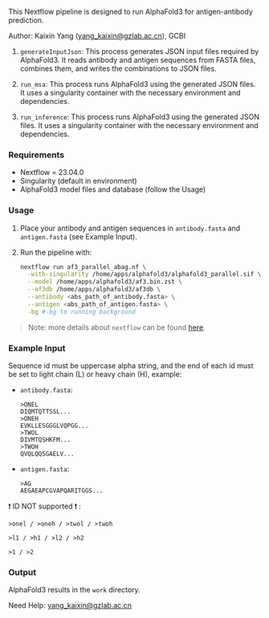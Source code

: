 This Nextflow pipeline is designed to run AlphaFold3 for antigen-antibody prediction.

Author: Kaixin Yang (yang_kaixin@gzlab.ac.cn), GCBI

1. `generateInputJson`: This process generates JSON input files required by AlphaFold3. It reads antibody and antigen sequences from FASTA files, combines them, and writes the combinations to JSON files.

2. `run_msa`: This process runs AlphaFold3 using the generated JSON files. It uses a singularity container with the necessary environment and dependencies.

3. `run_inference`: This process runs AlphaFold3 using the generated JSON files. It uses a singularity container with the necessary environment and dependencies.

### Requirements

- Nextflow = 23.04.0
- Singularity (default in environment)
- AlphaFold3 model files and database (follow the Usage)

### Usage

1. Place your antibody and antigen sequences in `antibody.fasta` and `antigen.fasta` (see Example Input).

2. Run the pipeline with:

    ```bash
    nextflow run af3_parallel_abag.nf \
      -with-singularity /home/apps/alphafold3/alphafold3_parallel.sif \
      --model /home/apps/alphafold3/af3.bin.zst \
      --af3db /home/apps/alphafold3/af3db \
      --antibody <abs_path_of_antibody.fasta> \
      --antigen <abs_path_of_antigen.fasta> \
      -bg #-bg to running background
    ```

> Note: more details about `nextflow` can be found [here](https://www.nextflow.io/docs/latest/index.html).

### Example Input

Sequence id must be uppercase alpha string, and the end of each id must be set to light chain (L) or heavy chain (H), example:

- `antibody.fasta`:

  ```
  >ONEL
  DIQMTQTTSSL...
  >ONEH
  EVKLLESGGGLVQPGG...
  >TWOL
  DIVMTQSHKFM...
  >TWOH
  QVQLQQSGAELV...
  ```
- `antigen.fasta`:

  ```
  >AG
  AEGAEAPCGVAPQARITGGS...
  ```

❗️ ID NOT supported ❗️ :

```{text}
>onel / >oneh / >twol / >twoh

>l1 / >h1 / >l2 / >h2

>1 / >2
```

### Output

AlphaFold3 results in the `work` directory.

Need Help: yang_kaixin@gzlab.ac.cn